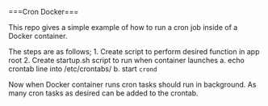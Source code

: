 ===Cron Docker===

This repo gives a simple example of how to run a cron job inside of a Docker
container. 

The steps are as follows;
    1. Create script to perform desired function in app root
    2. Create startup.sh script to run when container launches
        a. echo crontab line into /etc/crontabs/<docker-user>
        b. start `crond`

Now when Docker container runs cron tasks should run in background. As many cron
tasks as desired can be added to the crontab.
